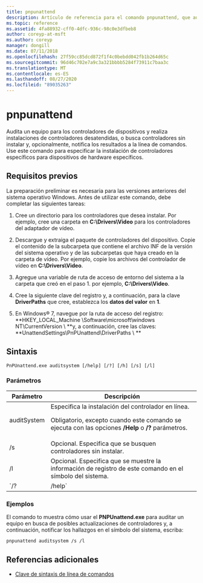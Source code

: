 ```yaml
---
title: pnpunattend
description: Artículo de referencia para el comando pnpunattend, que audita los controladores de dispositivos en un equipo, así como la instalación silenciosa de controladores.
ms.topic: reference
ms.assetid: 4fa88932-cff0-4dfc-936c-98c0e3dfbeb8
author: coreyp-at-msft
ms.author: coreyp
manager: dongill
ms.date: 07/11/2018
ms.openlocfilehash: 27f59cc85dcd872f1f4c0bebdd042fb1b264d65c
ms.sourcegitcommit: 96d46c702e7a9c3a321bbbb5284f73911c7baa3c
ms.translationtype: MT
ms.contentlocale: es-ES
ms.lasthandoff: 08/27/2020
ms.locfileid: "89035263"
---
```

# <a name="pnpunattend"></a>pnpunattend

Audita un equipo para los controladores de dispositivos y realiza instalaciones de controladores desatendidas, o busca controladores sin instalar y, opcionalmente, notifica los resultados a la línea de comandos. Use este comando para especificar la instalación de controladores específicos para dispositivos de hardware específicos.

## <a name="prerequisites"></a>Requisitos previos

La preparación preliminar es necesaria para las versiones anteriores del sistema operativo Windows. Antes de utilizar este comando, debe completar las siguientes tareas:

1. Cree un directorio para los controladores que desea instalar. Por ejemplo, cree una carpeta en **C:\Drivers\Video** para los controladores del adaptador de vídeo.

2. Descargue y extraiga el paquete de controladores del dispositivo. Copie el contenido de la subcarpeta que contiene el archivo INF de la versión del sistema operativo y de las subcarpetas que haya creado en la carpeta de vídeo. Por ejemplo, copie los archivos del controlador de vídeo en **C:\Drivers\Video**.

3. Agregue una variable de ruta de acceso de entorno del sistema a la carpeta que creó en el paso 1. por ejemplo, **C:\Drivers\Video**.

4. Cree la siguiente clave del registro y, a continuación, para la clave **DriverPaths** que cree, establezca los **datos del valor** en **1**.

5. En Windows® 7, navegue por la ruta de acceso del registro: **HKEY_LOCAL_Machine \Software\microsoft\windows NT\CurrentVersion \\ **y, a continuación, cree las claves: **UnattendSettings\PnPUnattend\DriverPaths \\ **

## <a name="syntax"></a>Sintaxis

```
PnPUnattend.exe auditsystem [/help] [/?] [/h] [/s] [/l]
```

### <a name="parameters"></a>Parámetros

| Parámetro | Descripción |
|--|--|
| auditSystem | Especifica la instalación del controlador en línea.<p>Obligatorio, excepto cuando este comando se ejecuta con las opciones **/Help** o **/?** parámetros. |
| /s | Opcional. Especifica que se busquen controladores sin instalar. |
| /l | Opcional. Especifica que se muestre la información de registro de este comando en el símbolo del sistema. |
| `/? | /help` | Opcional. Muestra la ayuda de este comando en el símbolo del sistema. |

### <a name="examples"></a>Ejemplos

El comando to muestra cómo usar el **PNPUnattend.exe** para auditar un equipo en busca de posibles actualizaciones de controladores y, a continuación, notificar los hallazgos en el símbolo del sistema, escriba:

```
pnpunattend auditsystem /s /l
```

## <a name="additional-references"></a>Referencias adicionales

- [Clave de sintaxis de línea de comandos](command-line-syntax-key.md)
